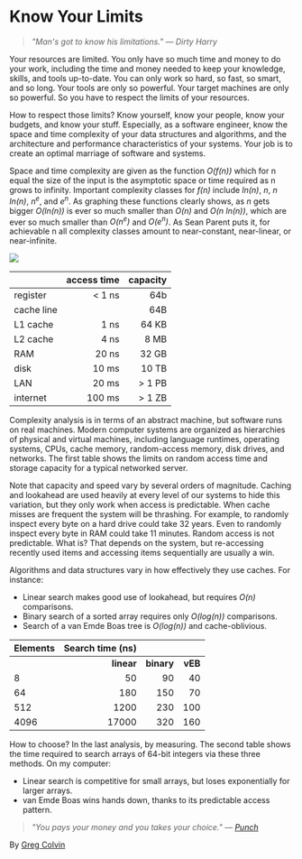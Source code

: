 # Know Your Limits

> *"Man's got to know his limitations." — Dirty Harry*

Your resources are limited. You only have so much time and money to do your work, including the time and money needed to keep your knowledge, skills, and tools up-to-date. You can only work so hard, so fast, so smart, and so long. Your tools are only so powerful. Your target machines are only so powerful. So you have to respect the limits of your resources.

How to respect those limits? Know yourself, know your people, know your budgets, and know your stuff. Especially, as a software engineer, know the space and time complexity of your data structures and algorithms, and the architecture and performance characteristics of your systems. Your job is to create an optimal marriage of software and systems.

Space and time complexity are given as the function *O(f(n))* which for n equal the size of the input is the asymptotic space or time required as n grows to infinity. Important complexity classes for *f(n)* include *ln(n)*, *n*, *n ln(n)*, *n<sup>e</sup>*, and *e<sup>n</sup>*. As graphing these functions clearly shows, as *n* gets bigger *O(ln(n))* is ever so much smaller than *O(n)* and *O(n ln(n))*, which are ever so much smaller than *O(n<sup>e</sup>)* and *O(e<sup>n</sup>)*. As Sean Parent puts it, for achievable n all complexity classes amount to near-constant, near-linear, or near-infinite.

![](http://programmer.97things.oreilly.com/wiki/images/c/c0/Clearly.jpeg)

|              | access time      |   capacity |
|--------------|-----------------:| ----------:|
| register     |  < 1 ns          |        64b |
| cache line   |                  |        64B |
| L1 cache     |  1 ns            | 64 KB      |
| L2 cache     |  4 ns            | 8 MB       |
| RAM          | 20 ns            | 32 GB      |
| disk         | 10 ms            | 10 TB      |
| LAN          | 20 ms            | > 1 PB     |
| internet     | 100 ms           | > 1 ZB     |

Complexity analysis is in terms of an abstract machine, but software runs on real machines. Modern computer systems are organized as hierarchies of physical and virtual machines, including language runtimes, operating systems, CPUs, cache memory, random-access memory, disk drives, and networks. The first table shows the limits on random access time and storage capacity for a typical networked server.

Note that capacity and speed vary by several orders of magnitude. Caching and lookahead are used heavily at every level of our systems to hide this variation, but they only work when access is predictable. When cache misses are frequent the system will be thrashing. For example, to randomly inspect every byte on a hard drive could take 32 years. Even to randomly inspect every byte in RAM could take 11 minutes. Random access is not predictable. What is? That depends on the system, but re-accessing recently used items and accessing items sequentially are usually a win.

Algorithms and data structures vary in how effectively they use caches. For instance:
- Linear search makes good use of lookahead, but requires *O(n)* comparisons.
- Binary search of a sorted array requires only *O(log(n))* comparisons.
- Search of a van Emde Boas tree is *O(log(n))* and cache-oblivious.


|Elements | Search time (ns)|       |         |
|:--------|-----------:|-----------:|--------:|
|         | **linear** | **binary** |	**vEB** |
| 8       | 50         | 90         | 40      |
| 64      | 180        | 150        | 70      |
| 512     | 1200       | 230        | 100     |
| 4096    | 17000      | 320        | 160     |


How to choose? In the last analysis, by measuring. The second table shows the time required to search arrays of 64-bit integers via these three methods. On my computer:
- Linear search is competitive for small arrays, but loses exponentially for larger arrays.
- van Emde Boas wins hands down, thanks to its predictable access pattern.

> *"You pays your money and you takes your choice." — [Punch](http://www.nytimes.com/1988/02/28/magazine/on-language-you-pays-yer-money.html?pagewanted=all)*

By [Greg Colvin](http://programmer.97things.oreilly.com/wiki/index.php/Greg_Colvin)

